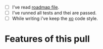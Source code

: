 <!-- Thanks for this pull-request! -->
<!-- It's important keep splash-cli updated -->
<!-- Please before submit check a few things -->

- [ ] I've read [roadmap file](docs/roadmap.md).
- [ ] I've runned all tests and thei are passed.
- [ ] While writing i've keep the [xo](https://github.com/sindresorhus/xo) code style.

# Features of this pull



<!-- Thanks again! -->